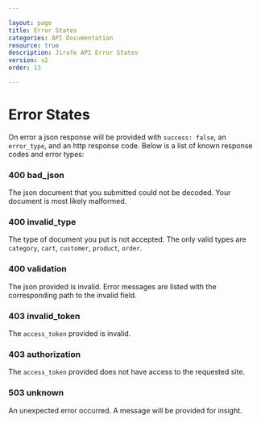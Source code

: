 ```yaml
---

layout: page
title: Error States
categories: API Documentation
resource: true
description: Jirafe API Error States
version: v2
order: 13

---
```


# Error States

On error a json response will be provided with `success: false`, an `error_type`, and an http response code. Below is a list of known response codes and error types:

### 400 bad_json
The json document that you submitted could not be decoded. Your document is most likely malformed.

### 400 invalid_type
The type of document you put is not accepted. The only valid types are `category`, `cart`, `customer`, `product`, `order`.

### 400 validation
The json provided is invalid. Error messages are listed with the corresponding path to the invalid field.

### 403 invalid_token
The `access_token` provided is invalid.

### 403 authorization
The `access_token` provided does not have access to the requested site.

### 503 unknown
An unexpected error occurred. A message will be provided for insight.
